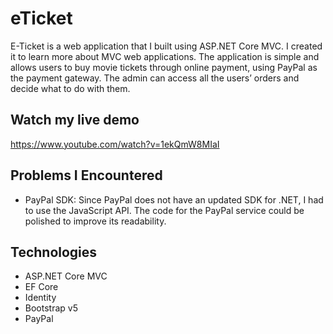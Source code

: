 # eTicket
E-Ticket is a web application that I built using ASP.NET Core MVC. I created it to learn more about MVC web applications. The application is simple and allows users to buy movie tickets through online payment, using PayPal as the payment gateway. The admin can access all the users’ orders and decide what to do with them.
## Watch my live demo
https://www.youtube.com/watch?v=1ekQmW8MIaI
## Problems I Encountered
* PayPal SDK: Since PayPal does not have an updated SDK for .NET, I had to use the JavaScript API. The code for the PayPal service could be polished to improve its readability. 
## Technologies
* ASP.NET Core MVC
* EF Core
* Identity
* Bootstrap v5
* PayPal
